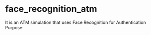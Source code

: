 # face_recognition_atm
It is an ATM simulation that uses Face Recognition for Authentication Purpose
